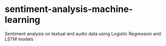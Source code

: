 # sentiment-analysis-machine-learning
Sentiment analysis on textual and audio data using Logistic Regression and LSTM models
